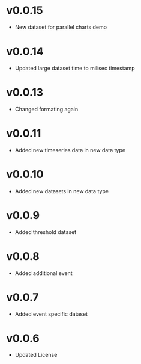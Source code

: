 v0.0.15
==================
* New dataset for parallel charts demo

v0.0.14
==================
* Updated large dataset time to milisec timestamp

v0.0.13
==================
* Changed formating again

v0.0.11
==================
* Added new timeseries data in new data type

v0.0.10
==================
* Added new datasets in new data type

v0.0.9
==================
* Added threshold dataset

v0.0.8
==================
* Added additional event

v0.0.7
==================
* Added event specific dataset

v0.0.6
==================
* Updated License

